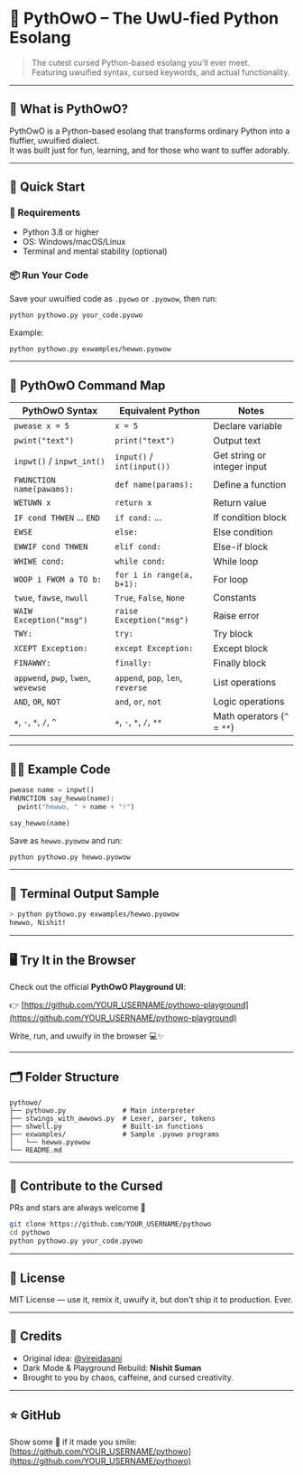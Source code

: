 # 🐍 PythOwO – The UwU-fied Python Esolang

> The cutest cursed Python-based esolang you'll ever meet.  
> Featuring uwuified syntax, cursed keywords, and actual functionality.

---

## 🧠 What is PythOwO?

PythOwO is a Python-based esolang that transforms ordinary Python into a fluffier, uwuified dialect.  
It was built just for fun, learning, and for those who want to suffer adorably.

---

## 🚀 Quick Start

### 🔧 Requirements

- Python 3.8 or higher
- OS: Windows/macOS/Linux
- Terminal and mental stability (optional)

### 📦 Run Your Code

Save your uwuified code as `.pyowo` or `.pyowow`, then run:

```bash
python pythowo.py your_code.pyowo
```

Example:

```bash
python pythowo.py exwamples/hewwo.pyowow
```

---

## 🧾 PythOwO Command Map

| PythOwO Syntax                        | Equivalent Python             | Notes                          |
|--------------------------------------|--------------------------------|---------------------------------|
| `pwease x = 5`                       | `x = 5`                        | Declare variable                |
| `pwint("text")`                     | `print("text")`               | Output text                     |
| `inpwt()` / `inpwt_int()`           | `input()` / `int(input())`    | Get string or integer input     |
| `FWUNCTION name(pawams):`           | `def name(params):`           | Define a function               |
| `WETUWN x`                          | `return x`                    | Return value                    |
| `IF cond THWEN` ... `END`          | `if cond:` ...                | If condition block              |
| `EWSE`                              | `else:`                       | Else condition                  |
| `EWWIF cond THWEN`                 | `elif cond:`                  | Else-if block                   |
| `WHIWE cond:`                      | `while cond:`                 | While loop                      |
| `WOOP i FWOM a TO b:`              | `for i in range(a, b+1):`     | For loop                        |
| `twue`, `fawse`, `nwull`           | `True`, `False`, `None`       | Constants                       |
| `WAIW Exception("msg")`            | `raise Exception("msg")`      | Raise error                     |
| `TWY:`                              | `try:`                        | Try block                       |
| `XCEPT Exception:`                | `except Exception:`           | Except block                    |
| `FINAWWY:`                          | `finally:`                    | Finally block                   |
| `appwend`, `pwp`, `lwen`, `wevewse`| `append`, `pop`, `len`, `reverse` | List operations             |
| `AND`, `OR`, `NOT`                 | `and`, `or`, `not`            | Logic operations                |
| `+`, `-`, `*`, `/`, `^`            | `+`, `-`, `*`, `/`, `**`       | Math operators (`^` = `**`)     |

---

## 👨‍💻 Example Code

```py
pwease name = inpwt()
FWUNCTION say_hewwo(name):
  pwint("hewwo, " + name + "!")

say_hewwo(name)
```

Save as `hewwo.pyowow` and run:

```bash
python pythowo.py hewwo.pyowow
```

---

## 🧪 Terminal Output Sample

```bash
> python pythowo.py exwamples/hewwo.pyowow
hewwo, Nishit!
```

---

## 🖥️ Try It in the Browser

Check out the official **PythOwO Playground UI**:

👉 [https://github.com/YOUR_USERNAME/pythowo-playground](https://github.com/YOUR_USERNAME/pythowo-playground)

Write, run, and uwuify in the browser 💻✨

---

## 🗂️ Folder Structure

```
pythowo/
├── pythowo.py              # Main interpreter
├── stwings_with_awwows.py  # Lexer, parser, tokens
├── shwell.py               # Built-in functions
├── exwamples/              # Sample .pyowo programs
│   └── hewwo.pyowow
└── README.md
```

---

## 🙌 Contribute to the Cursed

PRs and stars are always welcome 🌟

```bash
git clone https://github.com/YOUR_USERNAME/pythowo
cd pythowo
python pythowo.py your_code.pyowo
```

---

## 🪪 License

MIT License — use it, remix it, uwuify it, but don't ship it to production. Ever.

---

## 👥 Credits

- Original idea: [@virejdasani](https://github.com/virejdasani)
- Dark Mode & Playground Rebuild: **Nishit Suman**
- Brought to you by chaos, caffeine, and cursed creativity.

---

## ⭐ GitHub

Show some 💖 if it made you smile:  
[https://github.com/YOUR_USERNAME/pythowo](https://github.com/YOUR_USERNAME/pythowo)
